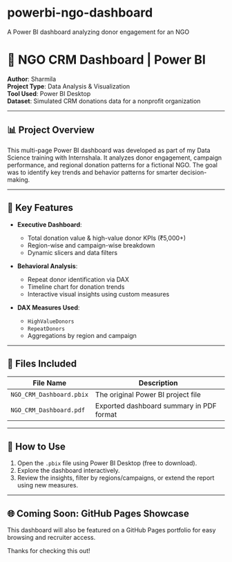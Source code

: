# powerbi-ngo-dashboard
A Power BI dashboard analyzing donor engagement for an NGO
# 🧾 NGO CRM Dashboard | Power BI

**Author**: Sharmila  
**Project Type**: Data Analysis & Visualization  
**Tool Used**: Power BI Desktop  
**Dataset**: Simulated CRM donations data for a nonprofit organization  

---

## 📊 Project Overview

This multi-page Power BI dashboard was developed as part of my Data Science training with Internshala. It analyzes donor engagement, campaign performance, and regional donation patterns for a fictional NGO. The goal was to identify key trends and behavior patterns for smarter decision-making.

---

## 🎯 Key Features

- **Executive Dashboard**:
  - Total donation value & high-value donor KPIs (₹5,000+)
  - Region-wise and campaign-wise breakdown
  - Dynamic slicers and data filters

- **Behavioral Analysis**:
  - Repeat donor identification via DAX
  - Timeline chart for donation trends
  - Interactive visual insights using custom measures

- **DAX Measures Used**:
  - `HighValueDonors`
  - `RepeatDonors`
  - Aggregations by region and campaign

---

## 📂 Files Included

| File Name | Description |
|-----------|-------------|
| `NGO_CRM_Dashboard.pbix` | The original Power BI project file |
| `NGO_CRM_Dashboard.pdf`  | Exported dashboard summary in PDF format |

---

## 🚀 How to Use

1. Open the `.pbix` file using Power BI Desktop (free to download).
2. Explore the dashboard interactively.
3. Review the insights, filter by regions/campaigns, or extend the report using new measures.

---

## 🌐 Coming Soon: GitHub Pages Showcase
This dashboard will also be featured on a GitHub Pages portfolio for easy browsing and recruiter access.

Thanks for checking this out!
